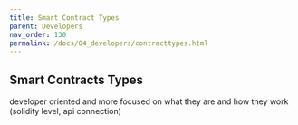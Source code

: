 ```yaml
---
title: Smart Contract Types
parent: Developers
nav_order: 130
permalink: /docs/04_developers/contracttypes.html
---
```


## Smart Contracts Types

developer oriented and more focused on what they are and how they work (solidity level, api connection)

<!-- evan.network supports Smart Contracts that are compatible with Ethereum technology (EVM). For the simple creation of specific business relationships, evan.network offers various basic Smart Contracts that make it easier for developers to implement business applications. These Smart Contracts offer functionalities such as rights and role management at business logic and data level, upgradeability, versioning and data encryption.
Business Center or application-specific characteristics can be derived from these basis Smart Contracts, for example:

- **Capa Contract** - Easy management of requests for available capacities for a specific requirement within the Business Center. Capacity requests are sent to users known by name or all users who meet certain profile criteria and can be answered automatically or via Capa-ÐApp. One or more relevant offers can be selected from the answers and an order in the form of a Business Contract can be concluded with the corresponding network partners.
Inquiries for services or rentals can also be defined and answered via Capa Contracts.

- **Business Contract** - A Business Contract defines a specific business transaction between two or more network partners and is comparable to a classic contract or order. It does not matter whether the Business Contract is closed directly or as a result of a previous Capa Contract request. Business Contracts can describe on-off and recurring orders. In addition to the contract conditions, a Business Contract can also contain almost any user data required for contract performance (access data, CAD data, etc.) or arising during contract performance (e.g. log data, production progress, performance reports, etc.).

- **Digital Twin Contract** - The Digital Twin Contract represents a real good in the blockchain, gives it an identity and enables it to securely exchange transactions and data with other users or goods. In a Digital Twin, real goods (e.g. machines, components etc.) but also concrete orders (e.g. logistics) can be provided with a digital identity. Via the Digital Twin Contract, data can be securely stored and, if required, specifically released to third parties. The Digital Twin can enter into contractual relationships with other users as well as with other Digital Twins, for example to allocate capacities of service technicians (capa contract). These are then ordered via the Business Contract. The Digital Twin stores and manages information about the real goods it represents, permanently and tamper-proof.

To ensure updateability and to solve the backward compatibility of derived Smart Contracts, each derived Smart Contract receives a fixed assignment to a ÐApp and a technical description of its structure (DBCP). This ensures that a Smart Contract can always be operated by network partners, even if technologies change or new versions of the Smart Contract are created. -->
